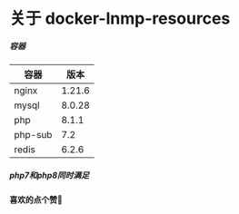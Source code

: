 
# 关于 docker-lnmp-resources

##### 容器

| 容器     | 版本     |
|--------|--------|
| nginx  | 1.21.6 |
| mysql  | 8.0.28 |
| php    | 8.1.1  |
| php-sub | 7.2    |
| redis  | 6.2.6  |

##### php7和php8同时满足

**喜欢的点个赞👏**
